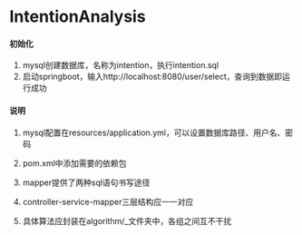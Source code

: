 # IntentionAnalysis
#### 初始化

1. mysql创建数据库，名称为intention，执行intention.sql
2. 启动springboot，输入http://localhost:8080/user/select，查询到数据即运行成功

#### 说明

1. mysql配置在resources/application.yml，可以设置数据库路径、用户名、密码

2. pom.xml中添加需要的依赖包

3. mapper提供了两种sql语句书写途径

4. controller-service-mapper三层结构应一一对应

5. 具体算法应封装在algorithm/_文件夹中，各组之间互不干扰

   